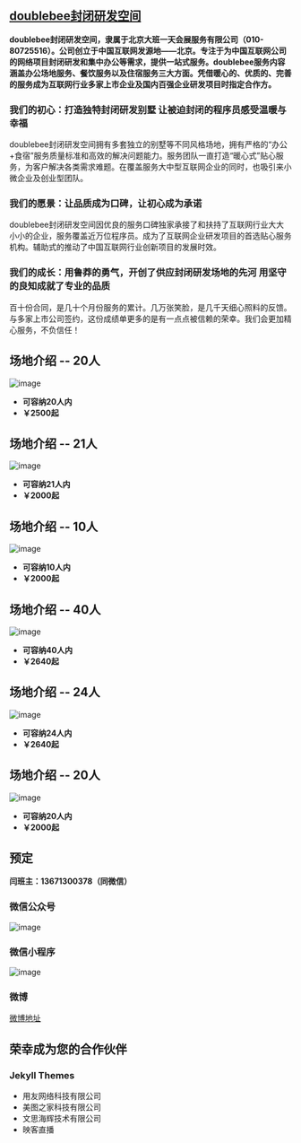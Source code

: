## [doublebee封闭研发空间](http://www.doublebeeoffice.com/)

**doublebee封闭研发空间，隶属于北京大班一天会展服务有限公司（010-80725516）。公司创立于中国互联网发源地——北京。专注于为中国互联网公司的网络项目封闭研发和集中办公等需求，提供一站式服务。doublebee服务内容涵盖办公场地服务、餐饮服务以及住宿服务三大方面。凭借暖心的、优质的、完善的服务成为互联网行业多家上市企业及国内百强企业研发项目时指定合作方。**

### 我们的初心：打造独特封闭研发别墅  让被迫封闭的程序员感受温暖与幸福
doublebee封闭研发空间拥有多套独立的别墅等不同风格场地，拥有严格的“办公+食宿”服务质量标准和高效的解决问题能力。服务团队一直打造“暖心式”贴心服务，为客户解决各类需求难题。在覆盖服务大中型互联网企业的同时，也吸引来小微企业及创业型团队。

### 我们的愿景：让品质成为口碑，让初心成为承诺
doublebee封闭研发空间因优良的服务口碑独家承接了和扶持了互联网行业大大小小的企业，服务覆盖近万位程序员。成为了互联网企业研发项目的首选贴心服务机构。辅助式的推动了中国互联网行业创新项目的发展时效。

### 我们的成长：用鲁莽的勇气，开创了供应封闭研发场地的先河 用坚守的良知成就了<doublebee>专业的品质
百十份合同，是几十个月份服务的累计。几万张笑脸，是几千天细心照料的反馈。与多家上市公司签约，这份成绩单更多的是有一点点被信赖的荣幸。我们会更加精心服务，不负信任！


## 场地介绍 -- 20人
![image](http://www.doublebeeoffice.com/uploadfile/2020/0922/20200922010753164.jpg)
 - **可容纳20人内**
 - **￥2500起**
 
## 场地介绍 -- 21人
![image](http://www.doublebeeoffice.com/uploadfile/2020/0901/20200901031547623.jpg)
 - **可容纳21人内**
 - **￥2000起**

## 场地介绍 -- 10人
![image](http://www.doublebeeoffice.com/uploadfile/2020/0702/20200702081115785.jpg)
 - **可容纳10人内**
 - **￥2000起**
 
## 场地介绍 -- 40人
![image](http://www.doublebeeoffice.com/uploadfile/2020/0701/20200701033552409.jpg)
 - **可容纳40人内**
 - **￥2640起**
  
## 场地介绍 -- 24人
![image](http://www.doublebeeoffice.com/uploadfile/2020/0702/20200702013326583.jpg)
 - **可容纳24人内**
 - **￥2640起**

## 场地介绍 -- 20人
![image](http://www.doublebeeoffice.com/uploadfile/2020/0702/20200702013326583.jpg)
 - **可容纳20人内**
 - **￥2000起**
 
## 预定
**闫班主：13671300378（同微信）**
### 微信公众号
![image](http://www.doublebeeoffice.com/skin/images/dbimg_xlwx.png)
### 微信小程序
![image](http://www.doublebeeoffice.com/skin/images/dbimg_wx02.png)
### 微博
[微博地址](https://weibo.com/dbee?source=blog&is_all=1)

## 荣幸成为您的合作伙伴

### Jekyll Themes
- 用友网络科技有限公司
- 美图之家科技有限公司
- 文思海辉技术有限公司
- 映客直播
